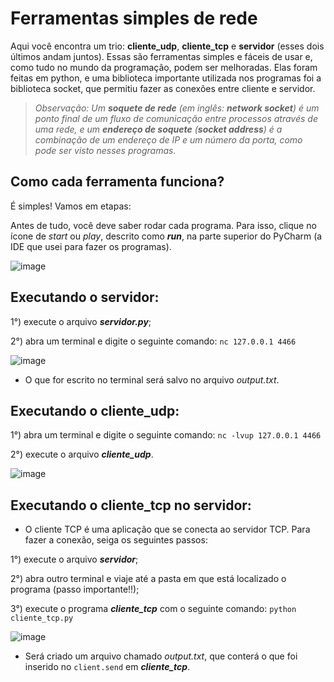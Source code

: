 # Ferramentas simples de rede
Aqui você encontra um trio: **cliente_udp**, **cliente_tcp** e **servidor** (esses dois últimos andam juntos). Essas são ferramentas simples e fáceis de usar e, como tudo no mundo da programação, podem ser melhoradas.
Elas foram feitas em python, e uma biblioteca importante utilizada nos programas foi a biblioteca socket, que permitiu fazer as conexões entre cliente e servidor.

> _Observação: Um **soquete de rede** (em inglês: **network socket**) é um ponto final de um fluxo de comunicação entre processos através de uma rede, e um **endereço de soquete** (**socket address**) é a combinação de um endereço de IP e um número da porta, como pode ser visto nesses programas._

## Como cada ferramenta funciona?
É simples! Vamos em etapas:

Antes de tudo, você deve saber rodar cada programa. Para isso, clique no ícone de _start_ ou _play_, descrito como ***run***, na parte superior do PyCharm (a IDE que usei para fazer os programas).

![image](https://github.com/LeRodrigues2005/clientes-e-servidor/assets/97632543/6ddaddb4-6c83-4c83-9ebd-f7b9b553bc81)

## Executando o servidor:

1°) execute o arquivo ***servidor.py***;

2°) abra um terminal e digite o seguinte comando: ` nc 127.0.0.1 4466 ` 


![image](https://github.com/LeRodrigues2005/clientes-e-servidor/assets/97632543/d315f88f-6ac4-4f08-8ea2-bef7594f1ec4)

- O que for escrito no terminal será salvo no arquivo _output.txt_.

## Executando o cliente_udp:

1°) abra um terminal e digite o seguinte comando: ` nc -lvup 127.0.0.1 4466 ` 

2°) execute o arquivo ***cliente_udp***.


![image](https://github.com/LeRodrigues2005/clientes-e-servidor/assets/97632543/a89fa36e-04b5-4db9-850d-e34eca2bd077)


## Executando o cliente_tcp no servidor:

- O cliente TCP é uma aplicação que se conecta ao servidor TCP. Para fazer a conexão, seiga os seguintes passos:

1°) execute o arquivo ***servidor***;

2°) abra outro terminal e viaje até a pasta em que está localizado o programa (passo importante!!);

3°) execute o programa ***cliente_tcp*** com o seguinte comando: ` python cliente_tcp.py ` 

![image](https://github.com/LeRodrigues2005/clientes-e-servidor/assets/97632543/248c64ef-89d5-4980-83ee-1ffe5db0c4da)

- Será criado um arquivo chamado _output.txt_, que conterá o que foi inserido no ` client.send ` em ***cliente_tcp***. 
